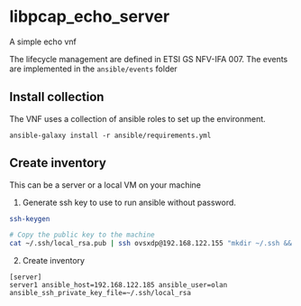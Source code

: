 # libpcap_echo_server
A simple echo vnf

The lifecycle management are defined in  ETSI GS NFV-IFA 007. The events are implemented in the `ansible/events` folder

## Install collection

The VNF uses a collection of ansible roles to set up the environment.

`ansible-galaxy install -r ansible/requirements.yml`

## Create inventory

This can be a server or a local VM on your machine

1. Generate ssh key to use to run ansible without password.
   
```bash
ssh-keygen

# Copy the public key to the machine
cat ~/.ssh/local_rsa.pub | ssh ovsxdp@192.168.122.155 "mkdir ~/.ssh && cat >> ~/.ssh/authorized_keys"
```

2. Create inventory
   
```
[server]
server1 ansible_host=192.168.122.185 ansible_user=olan ansible_ssh_private_key_file=~/.ssh/local_rsa
```